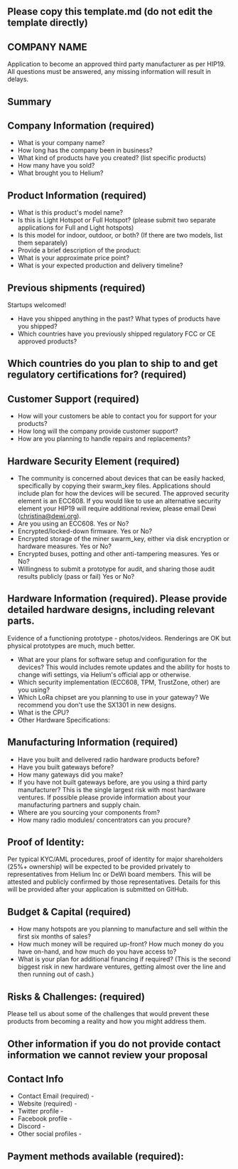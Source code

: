 ## Please copy this template.md (do not edit the template directly)
## COMPANY NAME

Application to become an approved third party manufacturer as per HIP19. All questions must be answered, any missing information will result in delays.
## Summary

## Company Information (required)
* What is your company name?
* How long has the company been in business? 
* What kind of products have you created? (list specific products)
* How many have you sold? 
* What brought you to Helium? 

## Product Information (required)
* What is this product's model name? 
* Is this is Light Hotspot or Full Hotspot? (please submit two separate applications for Full and Light hotspots)
* Is this model for indoor, outdoor, or both? (If there are two models, list them separately)
* Provide a brief description of the product:
* What is your approximate price point? 
* What is your expected production and delivery timeline? 

## Previous shipments (required)
Startups welcomed!
* Have you shipped anything in the past? What types of products have you shipped?
* Which countries have you previously shipped regulatory FCC or CE approved products? 

## Which countries do you plan to ship to and get regulatory certifications for? (required)

## Customer Support (required)
* How will your customers be able to contact you for support for your products? 
* How long will the company provide customer support? 
* How are you planning to handle repairs and replacements? 


## Hardware Security Element (required)
* The community is concerned about devices that can be easily hacked, specifically by copying their swarm_key files. Applications should include plan for how the devices will be secured. The approved security element is an ECC608. If you would like to use an alternative security element your HIP19 will require additional review, please email Dewi (christina@dewi.org).
* Are you using an ECC608. Yes or No?
* Encrypted/locked-down firmware. Yes or No? 
* Encrypted storage of the miner swarm_key, either via disk encryption or hardware measures. Yes or No?
* Encrypted buses, potting and other anti-tampering measures. Yes or No?
* Willingness to submit a prototype for audit, and sharing those audit results publicly (pass or fail) Yes or No?

## Hardware Information (required). Please provide detailed hardware designs, including relevant parts.
Evidence of a functioning prototype - photos/videos. Renderings are OK but physical prototypes are much, much better. 
* What are your plans for software setup and configuration for the devices?
This would includes remote updates and the ability for hosts to change wifi settings, via Helium's official app or otherwise. 
* Which security implementation (ECC608, TPM, TrustZone, other) are you using? 
* Which LoRa chipset are you planning to use in your gateway?
We recommend you don't use the SX1301 in new designs. 
* What is the CPU?
* Other Hardware Specifications: 

## Manufacturing Information (required)
* Have you built and delivered radio hardware products before?
* Have you built gateways before? 
* How many gateways did you make? 
* If you have not built gateways before, are you using a third party manufacturer? This is the single largest risk with most hardware ventures. If possible please provide information about your manufacturing partners and supply chain.
* Where are you sourcing your components from? 
* How many radio modules/ concentrators can you procure? 

## Proof of Identity:
Per typical KYC/AML procedures, proof of identity for major shareholders (25%+ ownership) will be expected to be provided privately to representatives from Helium Inc or DeWi board members. This will be attested and publicly confirmed by those representatives.
Details for this will be provided after your application is submitted on GitHub. 

## Budget & Capital (required)
* How many hotspots are you planning to manufacture and sell within the first six months of sales? 
* How much money will be required up-front? How much money do you have on-hand, and how much do you have access to? 
* What is your plan for additional financing if required? (This is the second biggest risk in new hardware ventures, getting almost over the line and then running out of cash.) 

## Risks & Challenges: (required)
Please tell us about some of the challenges that would prevent these products from becoming a reality and how you might address them.

## Other information if you do not provide contact information we cannot review your proposal
## Contact Info 
* Contact Email (required) -
* Website (required) -
* Twitter profile -
* Facebook profile -
* Discord - 
* Other social profiles -


## Payment methods available (required):

